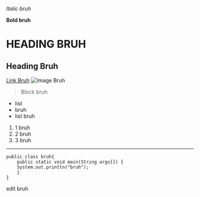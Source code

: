 *Italic bruh*

**Bold bruh**

# HEADING BRUH

## Heading Bruh

[Link Bruh](./index.md)
![Image Bruh](http://ih3.redbubble.net/image.29296497.2511/fc,550x550,white.u3.jpg)
>Block bruh

* list
* bruh
* list bruh

1. 1 bruh
2. 2 bruh
3. 3 bruh

---

```
public class bruh{
	public static void main(String args[]) {
	System.out.println("bruh");
	}
}
```

edit bruh